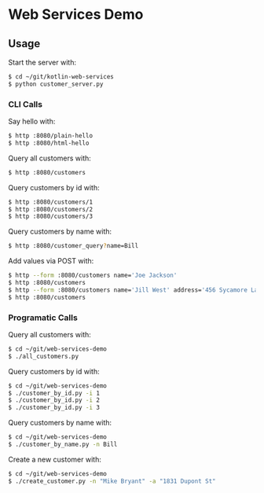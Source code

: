 # Web Services Demo

## Usage

Start the server with:
```bash
$ cd ~/git/kotlin-web-services
$ python customer_server.py
```
 
### CLI Calls

Say hello with:
```bash
$ http :8080/plain-hello
$ http :8080/html-hello
```

Query all customers with:
```bash
$ http :8080/customers
```

Query customers by id with:
```bash
$ http :8080/customers/1
$ http :8080/customers/2
$ http :8080/customers/3
```

Query customers by name with:
```bash
$ http :8080/customer_query?name=Bill
```

Add values via POST with:
```bash
$ http --form :8080/customers name='Joe Jackson' 
$ http :8080/customers
$ http --form :8080/customers name='Jill West' address='456 Sycamore Lane'
$ http :8080/customers
```

### Programatic Calls

Query all customers with:
```bash
$ cd ~/git/web-services-demo
$ ./all_customers.py
```

Query customers by id with:
```bash
$ cd ~/git/web-services-demo
$ ./customer_by_id.py -i 1
$ ./customer_by_id.py -i 2
$ ./customer_by_id.py -i 3
```

Query customers by name with:
```bash
$ cd ~/git/web-services-demo
$ ./customer_by_name.py -n Bill
```

Create a new customer with:
```bash
$ cd ~/git/web-services-demo
$ ./create_customer.py -n "Mike Bryant" -a "1831 Dupont St"
```

